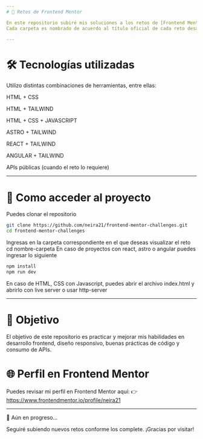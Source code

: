 ```yaml
---
# 🧠 Retos de Frontend Mentor

En este repositorio subiré mis soluciones a los retos de [Frontend Mentor](https://www.frontendmentor.io/). 
Cada carpeta es nombrado de acuerdo al título oficial de cada reto desarrollado.

---
```


# 🛠 Tecnologías utilizadas

Utilizo distintas combinaciones de herramientas, entre ellas:

HTML + CSS

HTML + TAILWIND

HTML + CSS + JAVASCRIPT

ASTRO + TAILWIND

REACT + TAILWIND

ANGULAR + TAILWIND

APIs públicas (cuando el reto lo requiere)

---

# 🚀 Como acceder al proyecto

Puedes clonar el repositorio

```bash
git clone https://github.com/neira21/frontend-mentor-challenges.git
cd frontend-mentor-challenges
```

Ingresas en la carpeta correspondiente en el que deseas visualizar el reto
cd nombre-carpeta
En caso de proyectos con react, astro o angular puedes ingresar lo siguiente
```bash
npm install
npm run dev
```
En caso de HTML, CSS con Javascript, puedes abrir el archivo index.html y abrirlo con live server o usar http-server

---

# 🎯 Objetivo

El objetivo de este repositorio es practicar y mejorar mis habilidades en desarrollo frontend, diseño responsivo, buenas prácticas de código y consumo de APIs.

# 🌐 Perfil en Frontend Mentor

Puedes revisar mi perfil en Frontend Mentor aquí:
👉 https://www.frontendmentor.io/profile/neira21


---

🚧 Aún en progreso...

Seguiré subiendo nuevos retos conforme los complete. ¡Gracias por visitar!

